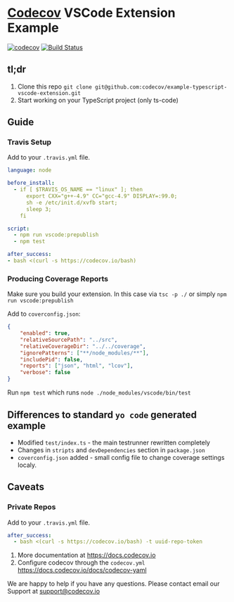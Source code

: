 # [Codecov][1] VSCode Extension Example

[![codecov](https://codecov.io/gh/codecov/example-typescript-vscode-extension/branch/master/graph/badge.svg)](https://codecov.io/gh/codecov/example-typescript-vscode-extension)
[![Build Status](https://travis-ci.org/codecov/example-typescript-vscode-extension.svg?branch=master)](https://travis-ci.org/codecov/example-typescript-vscode-extension)

## tl;dr
1. Clone this repo `git clone git@github.com:codecov/example-typescript-vscode-extension.git`
2. Start working on your TypeScript project (only ts-code)

## Guide
### Travis Setup
Add to your `.travis.yml` file.
```yml
language: node

before_install:
  - if [ $TRAVIS_OS_NAME == "linux" ]; then
      export CXX="g++-4.9" CC="gcc-4.9" DISPLAY=:99.0;
      sh -e /etc/init.d/xvfb start;
      sleep 3;
    fi

script:
  - npm run vscode:prepublish
  - npm test

after_success:
- bash <(curl -s https://codecov.io/bash)
```
### Producing Coverage Reports
Make sure you build your extension. In this case via `tsc -p ./` or simply `npm run vscode:prepublish`

Add to `coverconfig.json`:
```json
{
    "enabled": true,
    "relativeSourcePath": "../src",
    "relativeCoverageDir": "../../coverage",
    "ignorePatterns": ["**/node_modules/**"],
    "includePid": false,
    "reports": ["json", "html", "lcov"],
    "verbose": false
}
```
Run `npm test` which runs `node ./node_modules/vscode/bin/test`

## Differences to standard `yo code` generated example

* Modified `test/index.ts` - the main testrunner rewritten completely
* Changes in `stripts` and `devDependencies` section in `package.json`
* `coverconfig.json` added - small config file to change coverage settings localy.

## Caveats
### Private Repos

Add to your `.travis.yml` file.

```yml
after_success:
  - bash <(curl -s https://codecov.io/bash) -t uuid-repo-token
```

1. More documentation at https://docs.codecov.io
2. Configure codecov through the `codecov.yml`  https://docs.codecov.io/docs/codecov-yaml

We are happy to help if you have any questions. Please contact email our Support at [support@codecov.io](mailto:support@codecov.io)

[1]: https://codecov.io/
